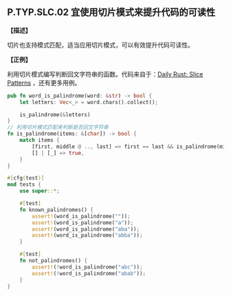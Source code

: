 ## P.TYP.SLC.02 宜使用切片模式来提升代码的可读性

**【描述】**

切片也支持模式匹配，适当应用切片模式，可以有效提升代码可读性。

**【正例】**

利用切片模式编写判断回文字符串的函数。代码来自于：[Daily Rust: Slice Patterns](https://adventures.michaelfbryan.com/posts/daily/slice-patterns/#matching-the-start-of-a-slice)  ，还有更多用例。

```rust
pub fn word_is_palindrome(word: &str) -> bool {
    let letters: Vec<_> = word.chars().collect();

    is_palindrome(&letters)
}
// 利用切片模式匹配来判断是否回文字符串
fn is_palindrome(items: &[char]) -> bool {
    match items {
        [first, middle @ .., last] => first == last && is_palindrome(middle),
        [] | [_] => true,
    }
}

#[cfg(test)]
mod tests {
    use super::*;

    #[test]
    fn known_palindromes() {
        assert!(word_is_palindrome(""));
        assert!(word_is_palindrome("a"));
        assert!(word_is_palindrome("aba"));
        assert!(word_is_palindrome("abba"));
    }

    #[test]
    fn not_palindromes() {
        assert!(!word_is_palindrome("abc"));
        assert!(!word_is_palindrome("abab"));
    }
}

```

